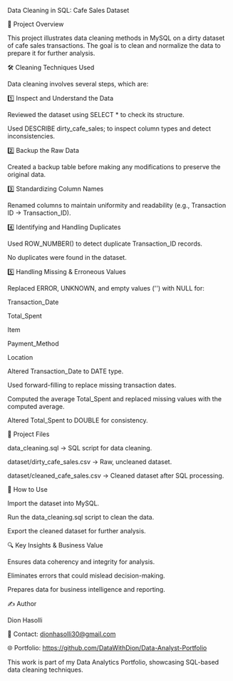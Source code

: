 Data Cleaning in SQL: Cafe Sales Dataset

📌 Project Overview

This project illustrates data cleaning methods in MySQL on a dirty dataset of cafe sales transactions. The goal is to clean and normalize the data to prepare it for further analysis.

🛠 Cleaning Techniques Used

Data cleaning involves several steps, which are:

1️⃣ Inspect and Understand the Data

Reviewed the dataset using SELECT * to check its structure.

Used DESCRIBE dirty_cafe_sales; to inspect column types and detect inconsistencies.

2️⃣ Backup the Raw Data

Created a backup table before making any modifications to preserve the original data.

3️⃣ Standardizing Column Names

Renamed columns to maintain uniformity and readability (e.g., Transaction ID → Transaction_ID).

4️⃣ Identifying and Handling Duplicates

Used ROW_NUMBER() to detect duplicate Transaction_ID records.

No duplicates were found in the dataset.

5️⃣ Handling Missing & Erroneous Values

Replaced ERROR, UNKNOWN, and empty values ('') with NULL for:

Transaction_Date

Total_Spent

Item

Payment_Method

Location

Altered Transaction_Date to DATE type.

Used forward-filling to replace missing transaction dates.

Computed the average Total_Spent and replaced missing values with the computed average.

Altered Total_Spent to DOUBLE for consistency.

📂 Project Files

data_cleaning.sql → SQL script for data cleaning.

dataset/dirty_cafe_sales.csv → Raw, uncleaned dataset.

dataset/cleaned_cafe_sales.csv → Cleaned dataset after SQL processing.

🚀 How to Use

Import the dataset into MySQL.

Run the data_cleaning.sql script to clean the data.

Export the cleaned dataset for further analysis.

🔍 Key Insights & Business Value

Ensures data coherency and integrity for analysis.

Eliminates errors that could mislead decision-making.

Prepares data for business intelligence and reporting.

✍️ Author

Dion Hasolli

📧 Contact: dionhasolli30@gmail.com

🌐 Portfolio: https://github.com/DataWithDion/Data-Analyst-Portfolio

This work is part of my Data Analytics Portfolio, showcasing SQL-based data cleaning techniques. 


